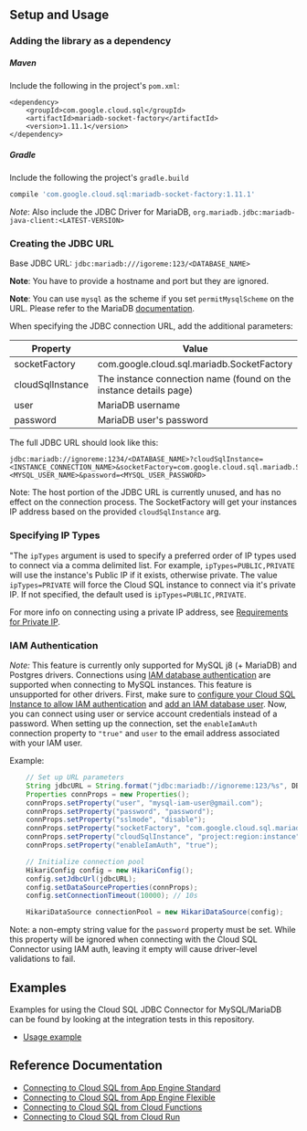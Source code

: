 
## Setup and Usage

### Adding the library as a dependency

##### Maven
Include the following in the project's `pom.xml`:
```maven-pom
<dependency>
    <groupId>com.google.cloud.sql</groupId>
    <artifactId>mariadb-socket-factory</artifactId>
    <version>1.11.1</version>
</dependency>
```

##### Gradle
Include the following the project's `gradle.build`
```gradle
compile 'com.google.cloud.sql:mariadb-socket-factory:1.11.1'
```
*Note*: Also include the JDBC Driver for MariaDB, `org.mariadb.jdbc:mariadb-java-client:<LATEST-VERSION>`

### Creating the JDBC URL

Base JDBC URL: `jdbc:mariadb:///igoreme:123/<DATABASE_NAME>`

**Note**: You have to provide a hostname and port but they are ignored.

**Note**: You can use `mysql` as the scheme if you set `permitMysqlScheme` on the URL.
Please refer to the MariaDB [documentation](https://mariadb.com/kb/en/about-mariadb-connector-j/#jdbcmysql-scheme-compatibility).

When specifying the JDBC connection URL, add the additional parameters:

| Property         | Value                                                          |
| ---------------- |----------------------------------------------------------------|
| socketFactory    | com.google.cloud.sql.mariadb.SocketFactory                     |
| cloudSqlInstance | The instance connection name (found on the instance details page) |
| user             | MariaDB username                                               |
| password         | MariaDB user's password                                        |

The full JDBC URL should look like this:
```
jdbc:mariadb://ignoreme:1234/<DATABASE_NAME>?cloudSqlInstance=<INSTANCE_CONNECTION_NAME>&socketFactory=com.google.cloud.sql.mariadb.SocketFactory&user=<MYSQL_USER_NAME>&password=<MYSQL_USER_PASSWORD>
```

Note: The host portion of the JDBC URL is currently unused, and has no effect on the connection process. The SocketFactory will get your instances IP address based on the provided `cloudSqlInstance` arg.

### Specifying IP Types

"The `ipTypes` argument is used to specify a preferred order of IP types used to connect via a comma delimited list. For example, `ipTypes=PUBLIC,PRIVATE` will use the instance's Public IP if it exists, otherwise private. The value `ipTypes=PRIVATE` will force the Cloud SQL instance to connect via it's private IP. If not specified, the default used is `ipTypes=PUBLIC,PRIVATE`.

For more info on connecting using a private IP address, see [Requirements for Private IP](https://cloud.google.com/sql/docs/mysql/private-ip#requirements_for_private_ip).

### IAM Authentication
*Note:* This feature is currently only supported for MySQL j8 (+ MariaDB) and Postgres drivers.
Connections using
[IAM database authentication](https://cloud.google.com/sql/docs/mysql/iam-logins)
are supported when connecting to MySQL instances.
This feature is unsupported for other drivers. First, make sure to
[configure your Cloud SQL Instance to allow IAM authentication](https://cloud.google.com/sql/docs/mysql/create-edit-iam-instances#configure-iam-db-instance)
and
[add an IAM database user](https://cloud.google.com/sql/docs/mysql/create-manage-iam-users#creating-a-database-user).
Now, you can connect using user or service
account credentials instead of a password.
When setting up the connection, set the `enableIamAuth` connection property to `"true"` and `user`
to the email address associated with your IAM user.

Example:
```java
    // Set up URL parameters
    String jdbcURL = String.format("jdbc:mariadb://ignoreme:123/%s", DB_NAME);
    Properties connProps = new Properties();
    connProps.setProperty("user", "mysql-iam-user@gmail.com");
    connProps.setProperty("password", "password");
    connProps.setProperty("sslmode", "disable");
    connProps.setProperty("socketFactory", "com.google.cloud.sql.mariadb.SocketFactory");
    connProps.setProperty("cloudSqlInstance", "project:region:instance");
    connProps.setProperty("enableIamAuth", "true");

    // Initialize connection pool
    HikariConfig config = new HikariConfig();
    config.setJdbcUrl(jdbcURL);
    config.setDataSourceProperties(connProps);
    config.setConnectionTimeout(10000); // 10s

    HikariDataSource connectionPool = new HikariDataSource(config);
```

Note: a non-empty string value for the `password` property must be set. While this property will
be ignored when connecting with the Cloud SQL Connector using IAM auth, leaving it empty will cause
driver-level validations to fail.

## Examples

Examples for using the Cloud SQL JDBC Connector for MySQL/MariaDB can be found by looking at the integration tests in this repository.
* [Usage example](../jdbc/mariadb/src/test/java/com/google/cloud/sql/mariadb/JdbcMariaDBIntegrationTests.java)

## Reference Documentation
* [Connecting to Cloud SQL from App Engine Standard](https://cloud.google.com/sql/docs/mysql/connect-app-engine-standard)
* [Connecting to Cloud SQL from App Engine Flexible](https://cloud.google.com/sql/docs/mysql/connect-app-engine-flexible)
* [Connecting to Cloud SQL from Cloud Functions](https://cloud.google.com/sql/docs/mysql/connect-functions)
* [Connecting to Cloud SQL from Cloud Run](https://cloud.google.com/sql/docs/mysql/connect-run)
